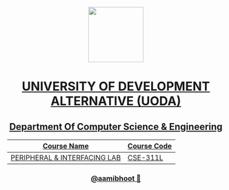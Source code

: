 <p align="center">
  <a href="[Aami Bhoot](https://github.com/aamibhoot)">
    <img src="https://uoda.edu.bd/public/images/logo.png" height="128">
    <h1 align="center">UNIVERSITY OF DEVELOPMENT ALTERNATIVE (UODA)</h1>
    <h2 align="center"> Department Of Computer Science & Engineering</h2>
</p>

|      Course Name        |      Course Code |
|-------------|------------------------------|
| PERIPHERAL & INTERFACING LAB |CSE-311L     |


<h3 align="center">
   <a href="[Aami Bhoot](https://github.com/aamibhoot)">
    @aamibhoot 👻
    </a>
</h3>